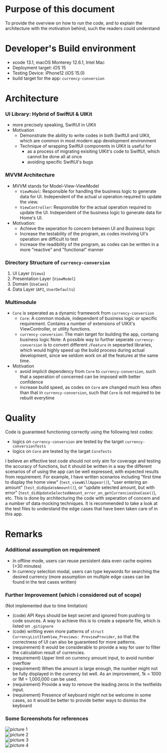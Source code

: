 # Purpose of this document
To provide the overview on how to run the code, and to explain the architecture with the motivation behind, such the readers could understand

# Developer's Build environment
- xcode 13.1, macOS Monterey 12.6.1, Intel Mac
- Deployment target: iOS 15
- Testing Device: iPhone12 (iOS 15.0)
- build target for the app: `currency-conversion`

# Architecture
### UI Library: Hybrid of SwiftUI & UIKit
- more precisely speaking, SwiftUI in UIKit
- Motivation
  - Demonstrate the ability to write codes in both SwiftUI and UIKit, which are common in most modern app development environment
  - Technique of wrapping SwiftUI components in UIKit is useful for
    - as a process of migrating exisiting UIKit's code to SwiftUI, which cannot be done all at once
    - avoiding specific SwiftUI's bugs

### MVVM Architecture
- MVVM stands for Model-View-ViewModel
  - `ViewModel`: Responsible for handling the business logic to generate data for UI. Independent of the actual ui operation required to update the view.
  - `ViewController`: Responsible for the actual operation required to update the UI. Independent of the business logic to generate data for Home's UI.
- Motivation:
  - Achieve the seperation fo concern between UI and Business logic
  - Increase the testability of the program, as codes involving UI's operation are difficult to test
  - Increase the readibility of the program, as codes can be written in a more "reactive" and "functional" manner

### Directory Structure of `currency-conversion`
1. UI Layer (`Views`)
2. Presentation Layer (`ViewModel`)
3. Domain (`UseCaes`)
4. Data Layer (`API`, `UserDefaults`)

### Multimodule
- `Core` is seperated as a dynamic framework from `currency-conversion`
  - `Core`: A common module, independent of business logic or specific requirement. Contains a number of extensions of UIKit's ViewController, or utility functions.
  - `currency-conversion`: The main target for building the app, containg business logic
  Note: A possible way to further seperate `currency-conversion` is to convert different `/Feature` in sepearted libraries, which would highly speed up the build process during actual development, since we seldom work on all the features at the same time.
- Motivation
  - avoid implicit dependency from `Core` to `currency-conversion`, such that a seperation of concerned can be imposed with better confidence
  - increase build speed, as codes on `Core` are changed much less often than that in `currency-conversion`, such that `Core` is not required to be rebuilt everytime

# Quality
Code is guaranteed functioning correctly using the following test codes:

- logics on `currency-conversion` are tested by the target `currency-conversionTests`
- logics on `Core` are tested by the target `CoreTests`

I believe an effective test code should not only aim for coverage and testing the accuracy of functions, but it should be written in a way the different scenarios of of using the app can be well expressed, with expected results from requirement. For example, I have written scenarios including "first time to display the home view" (`test_viewWillAppear()`), "user entering an amount" (`test_didUpdateAmount()`), or "update selected amount, but with error" (`test_didUpdateSelectedAmount_error_on_getCurrenciesUseCase()`), etc. This is done by architecturing the code with seperation of concern and a number of data mocking techniques. It is recommended to take a look at the test files to understand the edge cases that have been taken care of in this app.

# Remarks

### Additional assumption on requirement
- In offline mode, users can reuse persistent data even cache expires (>30 minutes)
- In currency selection modal, users can type keywords for searching the desired currency
(more assumption on multiple edge cases can be found in the test cases written)

### Further Improvement (which i considered out of scope)
(Not implemented due to time limitation)
- (code) API Keys should be kept secret and ignored from pushing to code sources. A way to achieve this is to create a sepearte file, which is listed on `.gitignore`
- (code) writting even more patterns of `struct CurrencyListItemView_Previews: PreviewProvider`, so that the correctness of UI can also be guaranteed for more patterns.
- (requirement) It would be considerable to provide a way for user to filter the calculation result of currencies.
- (requirement) Upper limit on currency amount input, to avoid number overflow
- (requirement) When the amount is large enough, the number might not be fully displayed in the currency list well. As an improvement, 1k = 1000 or 1M = 1,000,000 can be used.
- (requirement) Provide a way to remove the leading zeros in the textfields input.
- (requirement) Presence of keyboard might not be welcome in some cases, so it would be better to provide better ways to dismiss the keyboard

### Some Screenshots for references
![picture 1](images/4a9caabaeb5bd676f5c00c6a5bf1d49e23dc5a59c62545adb0dba14245c3f4eb.png)  
![picture 2](images/a89938d290f6934992c6002a901ceaab25ceb04fc7041792eaf1ef82cd01e582.png)  
![picture 3](images/4338b1cfb1725e5db1c8bfe7bcdd9b32aad353c1611b165d3efa6a516d069fc4.png)  
![picture 4](images/e10f3fa54f12f67e59591e083c5b3aecfd6a9ddd1a2fdf963e5eecd4018f8be3.png)  

